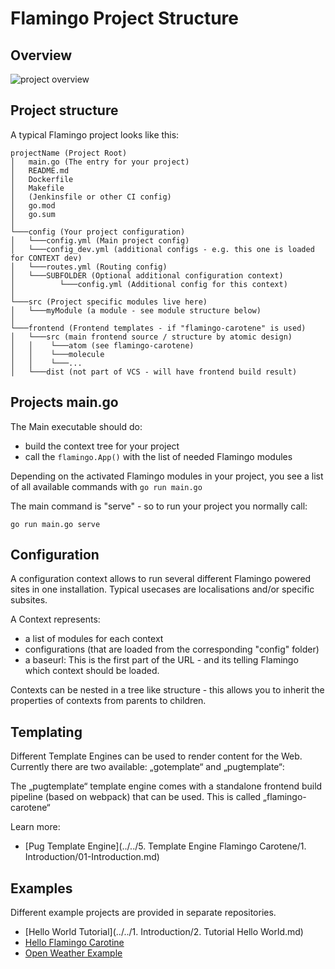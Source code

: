 # Flamingo Project Structure

## Overview

![project overview](flamingo-project-overview.png)

## Project structure

A typical Flamingo project looks like this:

```
projectName (Project Root)
│   main.go (The entry for your project)
│   README.md
│   Dockerfile
│   Makefile
│   (Jenkinsfile or other CI config)
│   go.mod
│   go.sum
│
└───config (Your project configuration)
│   └───config.yml (Main project config)
│   └───config_dev.yml (additional configs - e.g. this one is loaded for CONTEXT dev)
│   └───routes.yml (Routing config)
│   └───SUBFOLDER (Optional additional configuration context)
│          └───config.yml (Additional config for this context)       
│   
└───src (Project specific modules live here)
│   └───myModule (a module - see module structure below)
│
└───frontend (Frontend templates - if "flamingo-carotene" is used)
│   └───src (main frontend source / structure by atomic design)
│   │    └───atom (see flamingo-carotene)
│   │    └───molecule
│   │    └───...
│   └───dist (not part of VCS - will have frontend build result)

```

## Projects main.go

The Main executable should do:

* build the context tree for your project
* call the `flamingo.App()` with the list of needed Flamingo modules

Depending on the activated Flamingo modules in your project, you see a list of all available commands with
`go run main.go`

The main command is "serve" - so to run your project you normally call:

`go run main.go serve`

## Configuration

A configuration context allows to run several different Flamingo powered sites in one installation.
Typical usecases are localisations and/or specific subsites.

A Context represents:

* a list of modules for each context
* configurations (that are loaded from the corresponding "config" folder)
* a baseurl: This is the first part of the URL - and its telling Flamingo which context should be loaded.

Contexts can be nested in a tree like structure - this allows you to inherit the properties of contexts from parents to children.

## Templating

Different Template Engines can be used to render content for the Web.   
Currently there are two available: „gotemplate“ and „pugtemplate“:

The „pugtemplate“ template engine comes with a standalone frontend build pipeline (based on webpack) that can be used. This is called „flamingo-carotene“

Learn more:

* [Pug Template Engine](../../5. Template Engine Flamingo Carotene/1. Introduction/01-Introduction.md)

## Examples

Different example projects are provided in separate repositories.

* [Hello World Tutorial](../../1. Introduction/2. Tutorial Hello World.md)
* [Hello Flamingo Carotine]()
* [Open Weather Example]()
